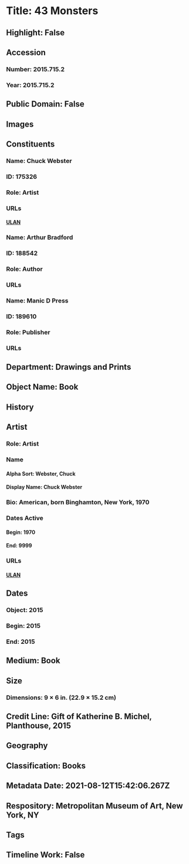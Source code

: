 # Title: 43 Monsters
## Highlight: False
## Accession
### Number: 2015.715.2
### Year: 2015.715.2
## Public Domain: False
## Images
## Constituents
### Name: Chuck Webster
### ID: 175326
### Role: Artist
### URLs
#### [ULAN](http://vocab.getty.edu/page/ulan/500333167)
### Name: Arthur Bradford
### ID: 188542
### Role: Author
### URLs
### Name: Manic D Press
### ID: 189610
### Role: Publisher
### URLs
## Department: Drawings and Prints
## Object Name: Book
## History
## Artist
### Role: Artist
### Name
#### Alpha Sort: Webster, Chuck
#### Display Name: Chuck Webster
### Bio: American, born Binghamton, New York, 1970
### Dates Active
#### Begin: 1970
#### End: 9999
### URLs
#### [ULAN](http://vocab.getty.edu/page/ulan/500333167)
## Dates
### Object: 2015
### Begin: 2015
### End: 2015
## Medium: Book
## Size
### Dimensions: 9 × 6 in. (22.9 × 15.2 cm)
## Credit Line: Gift of Katherine B. Michel, Planthouse, 2015
## Geography
## Classification: Books
## Metadata Date: 2021-08-12T15:42:06.267Z
## Respository: Metropolitan Museum of Art, New York, NY
## Tags
## Timeline Work: False